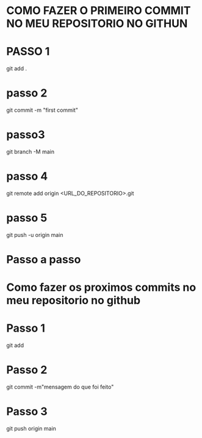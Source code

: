 # COMO FAZER O PRIMEIRO COMMIT NO MEU REPOSITORIO NO GITHUN #

# PASSO 1
git add .

# passo 2
git commit -m "first commit"

# passo3
git branch -M main

# passo 4 
git remote add origin <URL_DO_REPOSITORIO>.git

# passo 5
git push -u origin main

# Passo a passo #
# Como fazer os proximos commits no meu repositorio no github #

# Passo 1
git add

# Passo 2
git commit -m"mensagem do que foi feito"

# Passo 3
git push origin main


